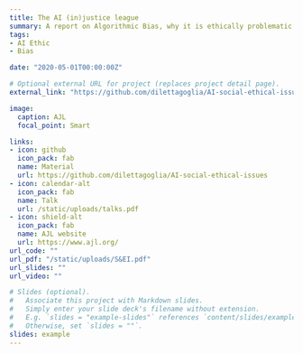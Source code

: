 ```yaml
---
title: The AI (in)justice league
summary: A report on Algorithmic Bias, why it is ethically problematic and how to handle it.
tags:
- AI Ethic
- Bias

date: "2020-05-01T00:00:00Z"

# Optional external URL for project (replaces project detail page).
external_link: "https://github.com/dilettagoglia/AI-social-ethical-issues/blob/master/DILETTA%20GOGLIA%20-%20EoT%20presentation.pdf"

image:
  caption: AJL
  focal_point: Smart

links:
- icon: github
  icon_pack: fab
  name: Material
  url: https://github.com/dilettagoglia/AI-social-ethical-issues
- icon: calendar-alt
  icon_pack: fab
  name: Talk
  url: /static/uploads/talks.pdf
- icon: shield-alt
  icon_pack: fab
  name: AJL website
  url: https://www.ajl.org/
url_code: ""
url_pdf: "/static/uploads/S&EI.pdf"
url_slides: ""
url_video: ""

# Slides (optional).
#   Associate this project with Markdown slides.
#   Simply enter your slide deck's filename without extension.
#   E.g. `slides = "example-slides"` references `content/slides/example-slides.md`.
#   Otherwise, set `slides = ""`.
slides: example
---
```


